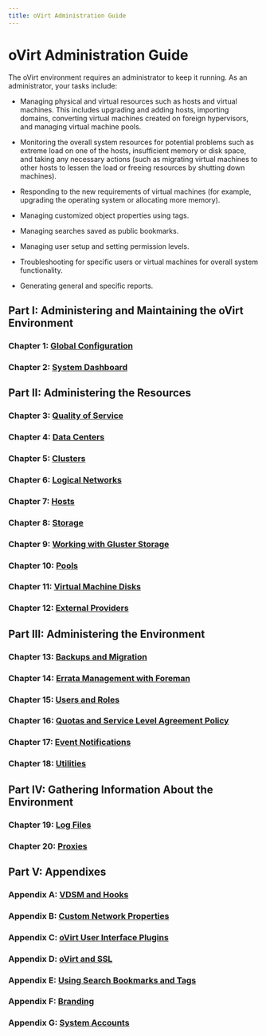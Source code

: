 ```yaml
---
title: oVirt Administration Guide
---
```


# oVirt Administration Guide

The oVirt environment requires an administrator to keep it running. As an administrator, your tasks include:

* Managing physical and virtual resources such as hosts and virtual machines. This includes upgrading and adding hosts, importing domains, converting virtual machines created on foreign hypervisors, and managing virtual machine pools.

* Monitoring the overall system resources for potential problems such as extreme load on one of the hosts, insufficient memory or disk space, and taking any necessary actions (such as migrating virtual machines to other hosts to lessen the load or freeing resources by shutting down machines).

* Responding to the new requirements of virtual machines (for example, upgrading the operating system or allocating more memory).

* Managing customized object properties using tags.

* Managing searches saved as public bookmarks.

* Managing user setup and setting permission levels.

* Troubleshooting for specific users or virtual machines for overall system functionality.

* Generating general and specific reports.

## Part I: Administering and Maintaining the oVirt Environment

### Chapter 1: [Global Configuration](../chap-Global_Configuration)

### Chapter 2: [System Dashboard](../chap-System_Dashboard)

## Part II: Administering the Resources

### Chapter 3: [Quality of Service](../chap-Quality_of_Service)

### Chapter 4: [Data Centers](../chap-Data_Centers)

### Chapter 5: [Clusters](../chap-Clusters)

### Chapter 6: [Logical Networks](../chap-Logical_Networks)

### Chapter 7: [Hosts](../chap-Hosts)

### Chapter 8: [Storage](../chap-Storage)

### Chapter 9: [Working with Gluster Storage](../chap-Working_with_Gluster_Storage)

### Chapter 10: [Pools](../chap-Pools)

### Chapter 11: [Virtual Machine Disks](../chap-Virtual_Machine_Disks)

### Chapter 12: [External Providers](../chap-External_Providers)

## Part III: Administering the Environment

### Chapter 13: [Backups and Migration](../chap-Backups_and_Migration)

### Chapter 14: [Errata Management with Foreman](../chap-Errata_Management_with_Foreman)

### Chapter 15: [Users and Roles](../chap-Users_and_Roles)

### Chapter 16: [Quotas and Service Level Agreement Policy](../chap-Quotas_and_Service_Level_Agreement_Policy)

### Chapter 17: [Event Notifications](../chap-Event_Notifications)

### Chapter 18: [Utilities](../chap-Utilities)

## Part IV: Gathering Information About the Environment

### Chapter 19: [Log Files](../chap-Log_Files)

### Chapter 20: [Proxies](../chap-Proxies)

## Part V: Appendixes

### Appendix A: [VDSM and Hooks](../appe-VDSM_and_Hooks)

### Appendix B: [Custom Network Properties](../appe-Custom_Network_Properties)

### Appendix C: [oVirt User Interface Plugins](../appe-oVirt_User_Interface_Plugins)

### Appendix D: [oVirt and SSL](../appe-oVirt_and_SSL)

### Appendix E: [Using Search Bookmarks and Tags](../appe-Using_Search_Bookmarks_and_Tags)

### Appendix F: [Branding](../appe-Branding)

### Appendix G: [System Accounts](../appe-System_Accounts)
